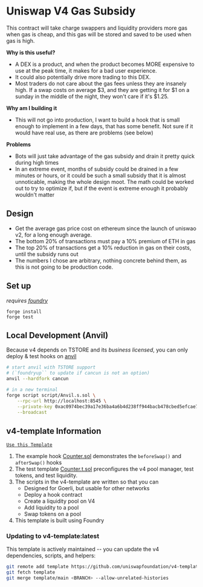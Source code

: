 # Uniswap V4 Gas Subsidy
This contract will take charge swappers and liquidity providers more gas when gas is cheap, and this gas will be stored and saved to be used when gas is high.

**Why is this useful?**
- A DEX is a product, and when the product becomes MORE expensive to use at the peak time, it makes for a bad user experience.
- It could also potentially drive more trading to this DEX.
- Most traders do not care about the gas fees unless they are insanely high. If a swap costs on average $3, and they are getting it for $1 on a sunday in the middle of the night, they won't care if it's $1.25. 

**Why am I building it**
- This will not go into production, I want to build a hook that is small enough to implement in a few days, that has some benefit. Not sure if it would have real use, as there are problems (see below)  

**Problems**
- Bots will just take advantage of the gas subsidy and drain it pretty quick during high times
- In an extreme event, months of subsidy could be drained in a few minutes or hours, or it could be such a small subsidy that it is almost unnoticable, making the whole design moot. The math could be worked out to try to optimize if, but if the event is extreme enough it probably wouldn't matter

## Design
- Get the average gas price cost on ethereum since the launch of uniswao v2, for a long enough average.
- The bottom 20% of transactions must pay a 10% premium of ETH in gas
- The top 20% of transactions get a 10% reduction in gas on their costs, until the subsidy runs out
- The numbers I chose are arbitrary, nothing concrete behind them, as this is not going to be production code. 

## Set up

*requires [foundry](https://book.getfoundry.sh)*

```
forge install
forge test
```

## Local Development (Anvil)

Because v4 depends on TSTORE and its *business licensed*, you can only deploy & test hooks on [anvil](https://book.getfoundry.sh/anvil/)

```bash
# start anvil with TSTORE support
# (`foundryup`` to update if cancun is not an option)
anvil --hardfork cancun

# in a new terminal
forge script script/Anvil.s.sol \
    --rpc-url http://localhost:8545 \
    --private-key 0xac0974bec39a17e36ba4a6b4d238ff944bacb478cbed5efcae784d7bf4f2ff80 \
    --broadcast
```


## v4-template Information
[`Use this Template`](https://github.com/saucepoint/v4-template/generate)

1. The example hook [Counter.sol](src/Counter.sol) demonstrates the `beforeSwap()` and `afterSwap()` hooks
2. The test template [Counter.t.sol](test/Counter.t.sol) preconfigures the v4 pool manager, test tokens, and test liquidity.
3. The scripts in the v4-template are written so that you can
   - Designed for Goerli, but usable for other networks
   - Deploy a hook contract
   - Create a liquidity pool on V4
   - Add liquidity to a pool
   - Swap tokens on a pool
4. This template is built using Foundry

### Updating to v4-template:latest

This template is actively maintained -- you can update the v4 dependencies, scripts, and helpers: 
```bash
git remote add template https://github.com/uniswapfoundation/v4-template
git fetch template
git merge template/main <BRANCH> --allow-unrelated-histories
```

